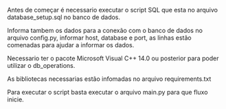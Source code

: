 
Antes de começar é necessario executar o script SQL que esta no arquivo database_setup.sql no banco de dados.

Informa tambem os dados para a conexão com o banco de dados no arquivo config.py, informar host, database e port, as linhas estão comenadas para ajudar a informar os dados.

Necessario ter o pacote Microsoft Visual C++ 14.0 ou posterior para poder utilizar o db_operations.

As bibliotecas necessarias estão infomadas no arquivo requirements.txt

Para executar o script basta executar o arquivo main.py para que fluxo inicie.

